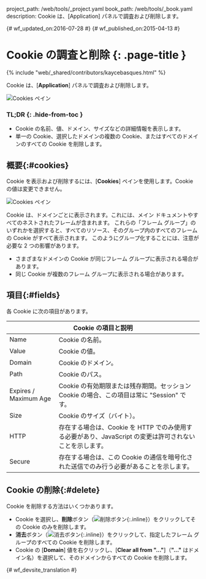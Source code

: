 project_path: /web/tools/_project.yaml
book_path: /web/tools/_book.yaml
description: Cookie は、[Application] パネルで調査および削除します。

{# wf_updated_on:2016-07-28 #}
{# wf_published_on:2015-04-13 #}

# Cookie の調査と削除 {: .page-title }

{% include "web/_shared/contributors/kaycebasques.html" %}

Cookie は、[<strong>Application</strong>] パネルで調査および削除します。


![[Cookies] ペイン](imgs/cookies.png)


### TL;DR {: .hide-from-toc }
- Cookie の名前、値、ドメイン、サイズなどの詳細情報を表示します。
- 単一の Cookie、選択したドメインの複数の Cookie、またはすべてのドメインのすべての Cookie を削除します。


##  概要{:#cookies}

Cookie を表示および削除するには、[**Cookies**] ペインを使用します。Cookie の値は変更できません。


![[Cookies] ペイン][cookies]

Cookie は、ドメインごとに表示されます。これには、メイン ドキュメントやすべてのネストされたフレームが含まれます。
これらの「フレーム グループ」のいずれかを選択すると、すべてのリソース、そのグループ内のすべてのフレームの Cookie がすべて表示されます。
このようにグループ化することには、注意が必要な 2 つの影響があります。


* さまざまなドメインの Cookie が同じフレーム グループに表示される場合があります。
* 同じ Cookie が複数のフレーム グループに表示される場合があります。

[cookies]: /web/tools/chrome-devtools/manage-data/imgs/cookies.png

##  項目{:#fields}

各 Cookie に次の項目があります。

<table class="responsive">
  <thead>
    <tr>
      <th colspan="2">Cookie の項目と説明</th>
    </tr>
  </thead>
  <tbody>
        <tr>
      <td data-th="Cookie Field">Name</td>
      <td data-th="Description">Cookie の名前。</td>
    </tr>
    <tr>
      <td data-th="Cookie Field">Value</td>
      <td data-th="Description">Cookie の値。</td>
    </tr>
    <tr>
      <td data-th="Cookie Field">Domain</td>
      <td data-th="Description">Cookie のドメイン。</td>
    </tr>
    <tr>
      <td data-th="Cookie Field">Path</td>
      <td data-th="Description">Cookie のパス。</td>
    </tr>
    <tr>
      <td data-th="Cookie Field">Expires / Maximum Age</td>
      <td data-th="Description">Cookie の有効期限または残存期間。セッション Cookie の場合、この項目は常に "Session" です。</td>
    </tr>
    <tr>
      <td data-th="Cookie Field">Size</td>
      <td data-th="Description">Cookie のサイズ（バイト）。</td>
    </tr>
    <tr>
      <td data-th="Cookie Field">HTTP</td>
      <td data-th="Description">存在する場合は、Cookie を HTTP でのみ使用する必要があり、JavaScript の変更は許可されないことを示します。</td>
    </tr>
    <tr>
      <td data-th="Cookie Field">Secure</td>
      <td data-th="Description">存在する場合は、この Cookie の通信を暗号化された送信でのみ行う必要があることを示します。</td>
    </tr>
  </tbody>
</table>

##  Cookie の削除{:#delete}

Cookie を削除する方法はいくつかあります。

* Cookie を選択し、**削除**ボタン（![削除ボタン][delete]{:.inline}）をクリックしてその Cookie のみを削除します。
* **消去**ボタン（![消去ボタン][cos]{:.inline}）をクリックして、指定したフレーム グループのすべての Cookie を削除します。
* Cookie の [**Domain**] 値を右クリックし、[**Clear all from "..."**]（**"..."** はドメイン名）を選択して、そのドメインからすべての Cookie を削除します。



[delete]: imgs/delete.png
[cos]: imgs/clear-object-store.png


{# wf_devsite_translation #}
